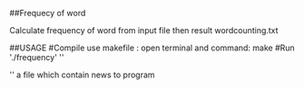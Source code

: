 ##Frequecy of word

Calculate frequency of word from input file then result wordcounting.txt

##USAGE
#Compile
use makefile : open terminal and command: make
#Run
'./frequency' '<input-file>'

'<input-file>' a file which contain news to program


